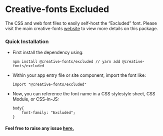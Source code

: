 # Creative-fonts Excluded

The CSS and web font files to easily self-host the “Excluded” font. Please visit the main creative-fonts [website](https://creativefonts.org/preview/excluded) to view more details on this package.

### Quick Installation

- First install the dependency using:

  ```
  npm install @creative-fonts/excluded // yarn add @creative-fonts/excluded
  ```

- Within your app entry file or site component, import the font like:
  ```
  import "@creative-fonts/excluded"
  ```
- Now, you can reference the font name in a CSS stylestyle sheet, CSS Module, or CSS-in-JS:
  ```
  body{
      font-family: "Excluded";
  }
  ```

#### Feel free to raise any issue [here.](https://github.com/creative-fonts/creative-fonts/issues)
